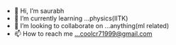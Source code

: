 - 👋 Hi, I’m saurabh
- 🌱 I’m currently learning ...physics(IITK)
- 💞️ I’m looking to collaborate on ...anything(ml related)
- 📫 How to reach me ...coolcr71999@gmail.com

<!---
coolcr7/coolcr7 is a ✨ special ✨ repository because its `README.md` (this file) appears on your GitHub profile.
You can click the Preview link to take a look at your changes.
--->
